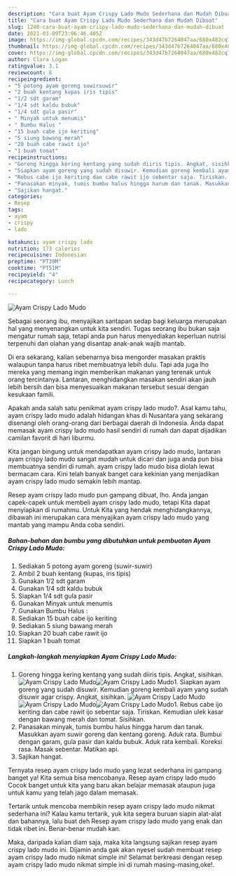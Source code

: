 ```yaml
---
description: "Cara buat Ayam Crispy Lado Mudo Sederhana dan Mudah Dibuat"
title: "Cara buat Ayam Crispy Lado Mudo Sederhana dan Mudah Dibuat"
slug: 1240-cara-buat-ayam-crispy-lado-mudo-sederhana-dan-mudah-dibuat
date: 2021-03-09T23:06:46.405Z
image: https://img-global.cpcdn.com/recipes/343d47b7264047aa/680x482cq70/ayam-crispy-lado-mudo-foto-resep-utama.jpg
thumbnail: https://img-global.cpcdn.com/recipes/343d47b7264047aa/680x482cq70/ayam-crispy-lado-mudo-foto-resep-utama.jpg
cover: https://img-global.cpcdn.com/recipes/343d47b7264047aa/680x482cq70/ayam-crispy-lado-mudo-foto-resep-utama.jpg
author: Clara Logan
ratingvalue: 3.1
reviewcount: 8
recipeingredient:
- "5 potong ayam goreng suwirsuwir"
- "2 buah kentang kupas iris tipis"
- "1/2 sdt garam"
- "1/4 sdt kaldu bubuk"
- "1/4 sdt gula pasir"
- " Minyak untuk menumis"
- " Bumbu Halus "
- "15 buah cabe ijo keriting"
- "5 siung bawang merah"
- "20 buah cabe rawit ijo"
- "1 buah tomat"
recipeinstructions:
- "Goreng hingga kering kentang yang sudah diiris tipis. Angkat, sisihkan."
- "Siapkan ayam goreng yang sudah disuwir. Kemudian goreng kembali ayam yang sudah disuwir agar crispy. Angkat, sisihkan."
- "Rebus cabe ijo keriting dan cabe rawit ijo sebentar saja. Tiriskan. Kemudian ulek kasar dengan bawang merah dan tomat. Sisihkan."
- "Panasakan minyak, tumis bumbu halus hingga harum dan tanak. Masukkan ayam suwir goreng dan kentang goreng. Aduk rata. Bumbui dengan garam, gula pasir dan kaldu bubuk. Aduk rata kembali. Koreksi rasa. Masak sebentar. Matikan api."
- "Sajikan hangat."
categories:
- Resep
tags:
- ayam
- crispy
- lado

katakunci: ayam crispy lado 
nutrition: 173 calories
recipecuisine: Indonesian
preptime: "PT39M"
cooktime: "PT51M"
recipeyield: "4"
recipecategory: Lunch

---
```



![Ayam Crispy Lado Mudo](https://img-global.cpcdn.com/recipes/343d47b7264047aa/680x482cq70/ayam-crispy-lado-mudo-foto-resep-utama.jpg)

Sebagai seorang ibu, menyajikan santapan sedap bagi keluarga merupakan hal yang menyenangkan untuk kita sendiri. Tugas seorang ibu bukan saja mengatur rumah saja, tetapi anda pun harus menyediakan keperluan nutrisi terpenuhi dan olahan yang disantap anak-anak wajib mantab.

Di era  sekarang, kalian sebenarnya bisa mengorder masakan praktis walaupun tanpa harus ribet membuatnya lebih dulu. Tapi ada juga lho mereka yang memang ingin memberikan makanan yang terenak untuk orang tercintanya. Lantaran, menghidangkan masakan sendiri akan jauh lebih bersih dan bisa menyesuaikan makanan tersebut sesuai dengan kesukaan famili. 



Apakah anda salah satu penikmat ayam crispy lado mudo?. Asal kamu tahu, ayam crispy lado mudo adalah hidangan khas di Nusantara yang sekarang disenangi oleh orang-orang dari berbagai daerah di Indonesia. Anda dapat memasak ayam crispy lado mudo hasil sendiri di rumah dan dapat dijadikan camilan favorit di hari liburmu.

Kita jangan bingung untuk mendapatkan ayam crispy lado mudo, lantaran ayam crispy lado mudo sangat mudah untuk dicari dan juga anda pun bisa membuatnya sendiri di rumah. ayam crispy lado mudo bisa diolah lewat bermacam cara. Kini telah banyak banget cara kekinian yang menjadikan ayam crispy lado mudo semakin lebih mantap.

Resep ayam crispy lado mudo pun gampang dibuat, lho. Anda jangan capek-capek untuk membeli ayam crispy lado mudo, tetapi Kita dapat menyiapkan di rumahmu. Untuk Kita yang hendak menghidangkannya, dibawah ini merupakan cara menyajikan ayam crispy lado mudo yang mantab yang mampu Anda coba sendiri.

<!--inarticleads1-->

##### Bahan-bahan dan bumbu yang dibutuhkan untuk pembuatan Ayam Crispy Lado Mudo:

1. Sediakan 5 potong ayam goreng (suwir-suwir)
1. Ambil 2 buah kentang (kupas, iris tipis)
1. Gunakan 1/2 sdt garam
1. Gunakan 1/4 sdt kaldu bubuk
1. Siapkan 1/4 sdt gula pasir
1. Gunakan  Minyak untuk menumis
1. Gunakan  Bumbu Halus :
1. Sediakan 15 buah cabe ijo keriting
1. Sediakan 5 siung bawang merah
1. Siapkan 20 buah cabe rawit ijo
1. Siapkan 1 buah tomat




<!--inarticleads2-->

##### Langkah-langkah menyiapkan Ayam Crispy Lado Mudo:

1. Goreng hingga kering kentang yang sudah diiris tipis. Angkat, sisihkan.
<img src="https://img-global.cpcdn.com/steps/a34c0a700fbbf387/160x128cq70/ayam-crispy-lado-mudo-langkah-memasak-1-foto.jpg" alt="Ayam Crispy Lado Mudo"><img src="https://img-global.cpcdn.com/steps/301f7817d9cc2bc7/160x128cq70/ayam-crispy-lado-mudo-langkah-memasak-1-foto.jpg" alt="Ayam Crispy Lado Mudo">1. Siapkan ayam goreng yang sudah disuwir. Kemudian goreng kembali ayam yang sudah disuwir agar crispy. Angkat, sisihkan.
<img src="https://img-global.cpcdn.com/steps/f929b563e0c391cf/160x128cq70/ayam-crispy-lado-mudo-langkah-memasak-2-foto.jpg" alt="Ayam Crispy Lado Mudo"><img src="https://img-global.cpcdn.com/steps/aa25ad342a944411/160x128cq70/ayam-crispy-lado-mudo-langkah-memasak-2-foto.jpg" alt="Ayam Crispy Lado Mudo"><img src="https://img-global.cpcdn.com/steps/7c693d76a2f65b70/160x128cq70/ayam-crispy-lado-mudo-langkah-memasak-2-foto.jpg" alt="Ayam Crispy Lado Mudo">1. Rebus cabe ijo keriting dan cabe rawit ijo sebentar saja. Tiriskan. Kemudian ulek kasar dengan bawang merah dan tomat. Sisihkan.
1. Panasakan minyak, tumis bumbu halus hingga harum dan tanak. Masukkan ayam suwir goreng dan kentang goreng. Aduk rata. Bumbui dengan garam, gula pasir dan kaldu bubuk. Aduk rata kembali. Koreksi rasa. Masak sebentar. Matikan api.
1. Sajikan hangat.




Ternyata resep ayam crispy lado mudo yang lezat sederhana ini gampang banget ya! Kita semua bisa mencobanya. Resep ayam crispy lado mudo Cocok banget untuk kita yang baru akan belajar memasak ataupun juga untuk kamu yang telah jago dalam memasak.

Tertarik untuk mencoba membikin resep ayam crispy lado mudo nikmat sederhana ini? Kalau kamu tertarik, yuk kita segera buruan siapin alat-alat dan bahannya, lalu buat deh Resep ayam crispy lado mudo yang enak dan tidak ribet ini. Benar-benar mudah kan. 

Maka, daripada kalian diam saja, maka kita langsung sajikan resep ayam crispy lado mudo ini. Dijamin anda gak akan nyesel sudah membuat resep ayam crispy lado mudo nikmat simple ini! Selamat berkreasi dengan resep ayam crispy lado mudo nikmat simple ini di rumah masing-masing,oke!.

